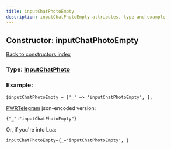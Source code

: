 ```yaml
---
title: inputChatPhotoEmpty
description: inputChatPhotoEmpty attributes, type and example
---
```

## Constructor: inputChatPhotoEmpty  
[Back to constructors index](index.md)






### Type: [InputChatPhoto](../types/InputChatPhoto.md)


### Example:

```
$inputChatPhotoEmpty = ['_' => 'inputChatPhotoEmpty', ];
```  

[PWRTelegram](https://pwrtelegram.xyz) json-encoded version:

```
{"_":"inputChatPhotoEmpty"}
```


Or, if you're into Lua:  


```
inputChatPhotoEmpty={_='inputChatPhotoEmpty', }

```


